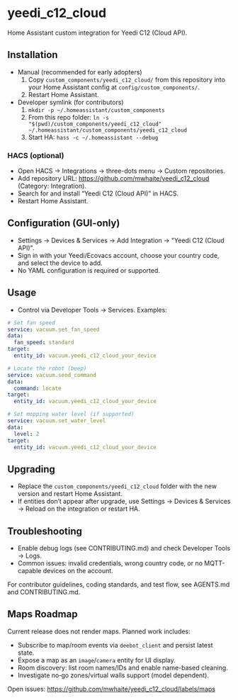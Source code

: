 # yeedi_c12_cloud

Home Assistant custom integration for Yeedi C12 (Cloud API).

## Installation
- Manual (recommended for early adopters)
  1) Copy `custom_components/yeedi_c12_cloud/` from this repository into your Home Assistant config at `config/custom_components/`.
  2) Restart Home Assistant.
- Developer symlink (for contributors)
  1) `mkdir -p ~/.homeassistant/custom_components`
  2) From this repo folder: `ln -s "$(pwd)/custom_components/yeedi_c12_cloud" ~/.homeassistant/custom_components/yeedi_c12_cloud`
  3) Start HA: `hass -c ~/.homeassistant --debug`

### HACS (optional)
- Open HACS → Integrations → three-dots menu → Custom repositories.
- Add repository URL: https://github.com/mwhaite/yeedi_c12_cloud (Category: Integration).
- Search for and install “Yeedi C12 (Cloud API)” in HACS.
- Restart Home Assistant.

## Configuration (GUI-only)
- Settings → Devices & Services → Add Integration → "Yeedi C12 (Cloud API)".
- Sign in with your Yeedi/Ecovacs account, choose your country code, and select the device to add.
- No YAML configuration is required or supported.

## Usage
- Control via Developer Tools → Services. Examples:

```yaml
# Set fan speed
service: vacuum.set_fan_speed
data:
  fan_speed: standard
target:
  entity_id: vacuum.yeedi_c12_cloud_your_device
```

```yaml
# Locate the robot (beep)
service: vacuum.send_command
data:
  command: locate
target:
  entity_id: vacuum.yeedi_c12_cloud_your_device
```

```yaml
# Set mopping water level (if supported)
service: vacuum.set_water_level
data:
  level: 2
target:
  entity_id: vacuum.yeedi_c12_cloud_your_device
```

## Upgrading
- Replace the `custom_components/yeedi_c12_cloud` folder with the new version and restart Home Assistant.
- If entities don’t appear after upgrade, use Settings → Devices & Services → Reload on the integration or restart HA.

## Troubleshooting
- Enable debug logs (see CONTRIBUTING.md) and check Developer Tools → Logs.
- Common issues: invalid credentials, wrong country code, or no MQTT-capable devices on the account.

For contributor guidelines, coding standards, and test flow, see AGENTS.md and CONTRIBUTING.md.

## Maps Roadmap
Current release does not render maps. Planned work includes:
- Subscribe to map/room events via `deebot_client` and persist latest state.
- Expose a map as an `image`/`camera` entity for UI display.
- Room discovery: list room names/IDs and enable name-based cleaning.
- Investigate no‑go zones/virtual walls support (model dependent).

Open issues: https://github.com/mwhaite/yeedi_c12_cloud/labels/maps
